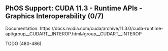 <h2>PhOS Support: CUDA 11.3 - Runtime APIs - Graphics Interoperability (0/7)</h2>

<p>
Documentation: https://docs.nvidia.com/cuda/archive/11.3.0/cuda-runtime-api/group__CUDART__INTEROP.html#group__CUDART__INTEROP

TODO (480-486)
